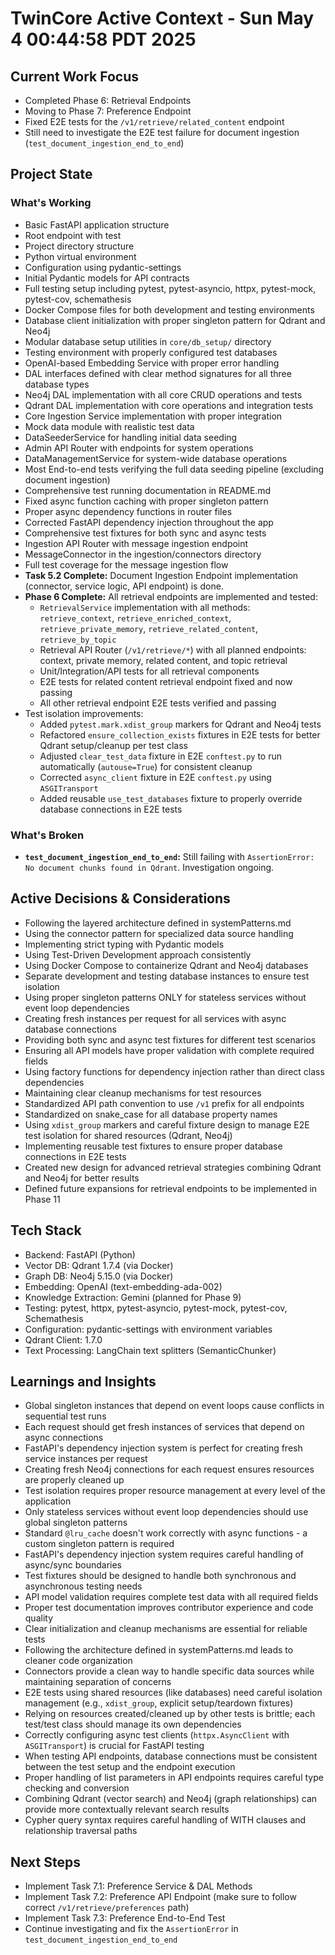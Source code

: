 # TwinCore Active Context - Sun May  4 00:44:58 PDT 2025

## Current Work Focus
- Completed Phase 6: Retrieval Endpoints
- Moving to Phase 7: Preference Endpoint
- Fixed E2E tests for the `/v1/retrieve/related_content` endpoint
- Still need to investigate the E2E test failure for document ingestion (`test_document_ingestion_end_to_end`)

## Project State
### What's Working
- Basic FastAPI application structure
- Root endpoint with test
- Project directory structure
- Python virtual environment
- Configuration using pydantic-settings
- Initial Pydantic models for API contracts
- Full testing setup including pytest, pytest-asyncio, httpx, pytest-mock, pytest-cov, schemathesis
- Docker Compose files for both development and testing environments
- Database client initialization with proper singleton pattern for Qdrant and Neo4j
- Modular database setup utilities in `core/db_setup/` directory
- Testing environment with properly configured test databases
- OpenAI-based Embedding Service with proper error handling
- DAL interfaces defined with clear method signatures for all three database types
- Neo4j DAL implementation with all core CRUD operations and tests
- Qdrant DAL implementation with core operations and integration tests
- Core Ingestion Service implementation with proper integration
- Mock data module with realistic test data
- DataSeederService for handling initial data seeding
- Admin API Router with endpoints for system operations
- DataManagementService for system-wide database operations
- Most End-to-end tests verifying the full data seeding pipeline (excluding document ingestion)
- Comprehensive test running documentation in README.md
- Fixed async function caching with proper singleton pattern
- Proper async dependency functions in router files
- Corrected FastAPI dependency injection throughout the app
- Comprehensive test fixtures for both sync and async tests
- Ingestion API Router with message ingestion endpoint
- MessageConnector in the ingestion/connectors directory
- Full test coverage for the message ingestion flow
- **Task 5.2 Complete:** Document Ingestion Endpoint implementation (connector, service logic, API endpoint) is done.
- **Phase 6 Complete:** All retrieval endpoints are implemented and tested:
    - `RetrievalService` implementation with all methods: `retrieve_context`, `retrieve_enriched_context`, `retrieve_private_memory`, `retrieve_related_content`, `retrieve_by_topic`
    - Retrieval API Router (`/v1/retrieve/*`) with all planned endpoints: context, private memory, related content, and topic retrieval
    - Unit/Integration/API tests for all retrieval components
    - E2E tests for related content retrieval endpoint fixed and now passing
    - All other retrieval endpoint E2E tests verified and passing
- Test isolation improvements:
    - Added `pytest.mark.xdist_group` markers for Qdrant and Neo4j tests
    - Refactored `ensure_collection_exists` fixtures in E2E tests for better Qdrant setup/cleanup per test class
    - Adjusted `clear_test_data` fixture in E2E `conftest.py` to run automatically (`autouse=True`) for consistent cleanup
    - Corrected `async_client` fixture in E2E `conftest.py` using `ASGITransport`
    - Added reusable `use_test_databases` fixture to properly override database connections in E2E tests

### What's Broken
- **`test_document_ingestion_end_to_end`:** Still failing with `AssertionError: No document chunks found in Qdrant`. Investigation ongoing.

## Active Decisions & Considerations
- Following the layered architecture defined in systemPatterns.md
- Using the connector pattern for specialized data source handling
- Implementing strict typing with Pydantic models
- Using Test-Driven Development approach consistently
- Using Docker Compose to containerize Qdrant and Neo4j databases
- Separate development and testing database instances to ensure test isolation
- Using proper singleton patterns ONLY for stateless services without event loop dependencies
- Creating fresh instances per request for all services with async database connections
- Providing both sync and async test fixtures for different test scenarios
- Ensuring all API models have proper validation with complete required fields
- Using factory functions for dependency injection rather than direct class dependencies
- Maintaining clear cleanup mechanisms for test resources
- Standardized API path convention to use `/v1` prefix for all endpoints
- Standardized on snake_case for all database property names
- Using `xdist_group` markers and careful fixture design to manage E2E test isolation for shared resources (Qdrant, Neo4j)
- Implementing reusable test fixtures to ensure proper database connections in E2E tests
- Created new design for advanced retrieval strategies combining Qdrant and Neo4j for better results
- Defined future expansions for retrieval endpoints to be implemented in Phase 11

## Tech Stack
- Backend: FastAPI (Python)
- Vector DB: Qdrant 1.7.4 (via Docker)
- Graph DB: Neo4j 5.15.0 (via Docker)
- Embedding: OpenAI (text-embedding-ada-002)
- Knowledge Extraction: Gemini (planned for Phase 9)
- Testing: pytest, httpx, pytest-asyncio, pytest-mock, pytest-cov, Schemathesis
- Configuration: pydantic-settings with environment variables
- Qdrant Client: 1.7.0
- Text Processing: LangChain text splitters (SemanticChunker)

## Learnings and Insights
- Global singleton instances that depend on event loops cause conflicts in sequential test runs
- Each request should get fresh instances of services that depend on async connections
- FastAPI's dependency injection system is perfect for creating fresh service instances per request
- Creating fresh Neo4j connections for each request ensures resources are properly cleaned up
- Test isolation requires proper resource management at every level of the application
- Only stateless services without event loop dependencies should use global singleton patterns
- Standard `@lru_cache` doesn't work correctly with async functions - a custom singleton pattern is required
- FastAPI's dependency injection system requires careful handling of async/sync boundaries
- Test fixtures should be designed to handle both synchronous and asynchronous testing needs
- API model validation requires complete test data with all required fields
- Proper test documentation improves contributor experience and code quality
- Clear initialization and cleanup mechanisms are essential for reliable tests
- Following the architecture defined in systemPatterns.md leads to cleaner code organization
- Connectors provide a clean way to handle specific data sources while maintaining separation of concerns
- E2E tests using shared resources (like databases) need careful isolation management (e.g., `xdist_group`, explicit setup/teardown fixtures)
- Relying on resources created/cleaned up by other tests is brittle; each test/test class should manage its own dependencies
- Correctly configuring async test clients (`httpx.AsyncClient` with `ASGITransport`) is crucial for FastAPI testing
- When testing API endpoints, database connections must be consistent between the test setup and the endpoint execution
- Proper handling of list parameters in API endpoints requires careful type checking and conversion
- Combining Qdrant (vector search) and Neo4j (graph relationships) can provide more contextually relevant search results
- Cypher query syntax requires careful handling of WITH clauses and relationship traversal paths

## Next Steps
- Implement Task 7.1: Preference Service & DAL Methods
- Implement Task 7.2: Preference API Endpoint (make sure to follow correct `/v1/retrieve/preferences` path)
- Implement Task 7.3: Preference End-to-End Test
- Continue investigating and fix the `AssertionError` in `test_document_ingestion_end_to_end`
